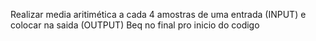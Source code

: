 Realizar media aritimética a cada 4 amostras de uma entrada (INPUT) e colocar na saida (OUTPUT)
Beq no final pro inicio do codigo
